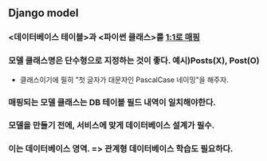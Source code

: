 ## Django model   
### <데이터베이스 테이블>과 <파이썬 클래스>를 <u>1:1로 매핑</u>   
### 모델 클래스명은 단수형으로 지정하는 것이 좋다. 예시)Posts(X), Post(O)   
- 클래스이기에 필히 "첫 글자가 대문자인 PascalCase 네이밍"을 해주자.      

### 매핑되는 모델 클래스는 DB 테이블 필드 내역이 일치해야한다.
### 모델을 만들기 전에, 서비스에 맞게 데이터베이스 설계가 필수.
### 이는 데이터베이스 영역. => 관계형 데이터베이스 학습도 필요하다.

